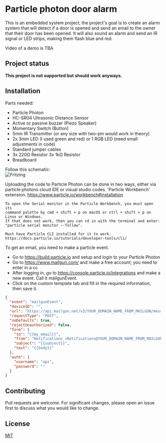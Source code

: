 # Particle photon door alarm
This is an embedded system project; the project's goal is to create an alarm system that will detect if a door is opened and send an email to the owner that their door has been opened.
It will also sound an alarm and send an IR signal or LED strips, making them flash blue and red.

Video of a demo is TBA
## Project status
<b>This project is not supported but should work anyways.</b>

## Installation
Parts needed:
* Particle Photon
* HC-SR04 Ultrasonic Distance Sensor
* Active or passive buzzer (Piezo Speaker)
* Momentary Switch (Button)
* 5mm IR Transmitter (or any size with two-pin would work in theory)
* 2x 3mm LED (I used green and red) or 1 RGB LED (need small adjustments in code)
* Standard jumper cables
* 3x 220Ω Resistor
  3x 1kΩ Resistor
* Breadboard

Follow this schematic: <br>
![Fritzing](https://i.imgur.com/ffz09w8.jpg)


Uploading the code to Particle Photon can be done in two ways, either via particle photons cloud IDE or visual studio codes.
'Particle Workbench' extension. https://www.particle.io/workbench#installation

```
To open the Serial monitor in the Particle Workbench, you must open its
command palette by cmd + shift + p on macOS or ctrl + shift + p on Linux or Windows.
If that does not work, then you can cd in with the terminal and enter:
"particle serial monitor --follow". 

Must have Particle CLI installed for it to work.
https://docs.particle.io/tutorials/developer-tools/cli/
```

To get an email, you need to make a particle event.
* Go to https://build.particle.io and setup and login to your Particle Photon
* Go to https://www.mailgun.com/ and make a free account; you need to enter in a cc
* After logging in, go to https://console.particle.io/integrations and make a new event. Call it mailgunEvent.
* Click on the custom template tab and fill in the required information, then save it.
```JSON
{
  "event": "mailgunEvent",
  "deviceID": "",
  "url": "https://api.mailgun.net/v3/YOUR_DOMAIN_NAME_FROM_MAILGUN/messages",
  "requestType": "POST",
  "noDefaults": true,
  "rejectUnauthorized": false,
  "form": {
    "to": "{{my_email}}",
    "from": "Notifications <Notifications@YOUR_DOMAIN_NAME_FROM_MAILGUN>",
    "subject": "{{subject}}",
    "text": "{{body}}"
  },
  "auth": {
    "username": "api",
    "password": ""
  }
}
```


## Contributing
Pull requests are welcome. For significant changes, please open an issue first to discuss what you would like to change.

## License
[MIT](https://choosealicense.com/licenses/mit/)

